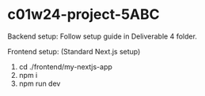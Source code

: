 # c01w24-project-5ABC

Backend setup:
Follow setup guide in Deliverable 4 folder.

Frontend setup:
(Standard Next.js setup)
1. cd ./frontend/my-nextjs-app
2. npm i
3. npm run dev
